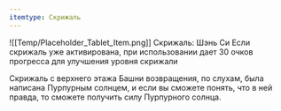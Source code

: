 ```yaml
---
itemtype: Скрижаль
---
```

![[Temp/Placeholder_Tablet_Item.png]]
Скрижаль: Шэнь Си
Если скрижаль уже активирована, при использовании дает 30 очков прогресса для улучшения уровня скрижали

Скрижаль с верхнего этажа Башни возвращения, по слухам, была написана Пурпурным солнцем, и если вы сможете понять, что в ней правда, то сможете получить силу Пурпурного солнца.
